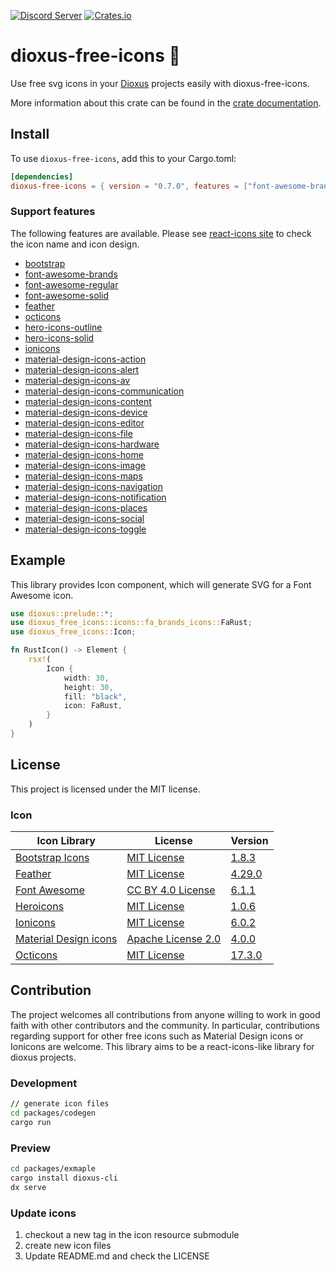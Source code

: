 [![Discord Server](https://img.shields.io/discord/899851952891002890.svg?logo=discord&style=flat-square)](https://discord.gg/sKJSVNSCDJ)
[![Crates.io](https://img.shields.io/crates/v/dioxus-free-icons)](https://crates.io/crates/dioxus-free-icons)

# dioxus-free-icons 🙂

Use free svg icons in your [Dioxus](https://dioxuslabs.com/) projects easily with dioxus-free-icons.

More information about this crate can be found in the [crate documentation](https://docs.rs/dioxus-free-icons/0.7.0/dioxus_free_icons/).

## Install

To use `dioxus-free-icons`, add this to your Cargo.toml:

```toml
[dependencies]
dioxus-free-icons = { version = "0.7.0", features = ["font-awesome-brands"] }
```

### Support features

The following features are available. Please see [react-icons site](https://react-icons.github.io/react-icons) to check the icon name and icon design. 

- [bootstrap](https://docs.rs/dioxus-free-icons/0.7.0/dioxus_free_icons/icons/bs_icons/index.html)
- [font-awesome-brands](https://docs.rs/dioxus-free-icons/0.7.0/dioxus_free_icons/icons/fa_brands_icons/index.html)
- [font-awesome-regular](https://docs.rs/dioxus-free-icons/0.7.0/dioxus_free_icons/icons/fa_regular_icons/index.html)
- [font-awesome-solid](https://docs.rs/dioxus-free-icons/0.7.0/dioxus_free_icons/icons/fa_solid_icons/index.html)
- [feather](https://docs.rs/dioxus-free-icons/0.7.0/dioxus_free_icons/icons/fi_icons/index.html)
- [octicons](https://docs.rs/dioxus-free-icons/0.7.0/dioxus_free_icons/icons/go_icons/index.html)
- [hero-icons-outline](https://docs.rs/dioxus-free-icons/0.7.0/dioxus_free_icons/icons/hi_outline_icons/index.html)
- [hero-icons-solid](https://docs.rs/dioxus-free-icons/0.7.0/dioxus_free_icons/icons/hi_solid_icons/index.html)
- [ionicons](https://docs.rs/dioxus-free-icons/0.7.0/dioxus_free_icons/icons/io_icons/index.html)
- [material-design-icons-action](https://docs.rs/dioxus-free-icons/0.7.0/dioxus_free_icons/icons/md_action_icons/index.html)
- [material-design-icons-alert](https://docs.rs/dioxus-free-icons/0.7.0/dioxus_free_icons/icons/md_alert_icons/index.html)
- [material-design-icons-av](https://docs.rs/dioxus-free-icons/0.7.0/dioxus_free_icons/icons/md_av_icons/index.html)
- [material-design-icons-communication](https://docs.rs/dioxus-free-icons/0.7.0/dioxus_free_icons/icons/md_communication_icons/index.html)
- [material-design-icons-content](https://docs.rs/dioxus-free-icons/0.7.0/dioxus_free_icons/icons/md_content_icons/index.html)
- [material-design-icons-device](https://docs.rs/dioxus-free-icons/0.7.0/dioxus_free_icons/icons/io_icons/index.html)
- [material-design-icons-editor](https://docs.rs/dioxus-free-icons/0.7.0/dioxus_free_icons/icons/md_editor_icons/index.html)
- [material-design-icons-file](https://docs.rs/dioxus-free-icons/0.7.0/dioxus_free_icons/icons/md_file_icons/index.html)
- [material-design-icons-hardware](https://docs.rs/dioxus-free-icons/0.7.0/dioxus_free_icons/icons/md_hardware_icons/index.html)
- [material-design-icons-home](https://docs.rs/dioxus-free-icons/0.7.0/dioxus_free_icons/icons/md_home_icons/index.html)
- [material-design-icons-image](https://docs.rs/dioxus-free-icons/0.7.0/dioxus_free_icons/icons/md_image_icons/index.html)
- [material-design-icons-maps](https://docs.rs/dioxus-free-icons/0.7.0/dioxus_free_icons/icons/md_maps_icons/index.html)
- [material-design-icons-navigation](https://docs.rs/dioxus-free-icons/0.7.0/dioxus_free_icons/icons/md_navigation_icons/index.html)
- [material-design-icons-notification](https://docs.rs/dioxus-free-icons/0.7.0/dioxus_free_icons/icons/md_notification_icons/index.html)
- [material-design-icons-places](https://docs.rs/dioxus-free-icons/0.7.0/dioxus_free_icons/icons/md_places_icons/index.html)
- [material-design-icons-social](https://docs.rs/dioxus-free-icons/0.7.0/dioxus_free_icons/icons/md_social_icons/index.html)
- [material-design-icons-toggle](https://docs.rs/dioxus-free-icons/0.7.0/dioxus_free_icons/icons/md_toggle_icons/index.html)

## Example

This library provides Icon component, which will generate SVG for a Font Awesome icon.

```rust
use dioxus::prelude::*;
use dioxus_free_icons::icons::fa_brands_icons::FaRust;
use dioxus_free_icons::Icon;

fn RustIcon() -> Element {
    rsx!(
        Icon {
            width: 30,
            height: 30,
            fill: "black",
            icon: FaRust,
        }
    )
}
```

## License

This project is licensed under the MIT license.

### Icon

Icon Library|License|Version
---|---|---
[Bootstrap Icons](https://icons.getbootstrap.com/)|[MIT License](https://github.com/twbs/icons/blob/main/LICENSE.md)| [1.8.3](https://github.com/twbs/icons/tree/v1.8.3)
[Feather](https://feathericons.com/)|[MIT License](https://github.com/feathericons/feather/blob/master/LICENSE)| [4.29.0](https://github.com/feathericons/feather/tree/v4.29.0)
[Font Awesome](https://fontawesome.com/)|[CC BY 4.0 License](https://creativecommons.org/licenses/by/4.0/)| [6.1.1](https://github.com/FortAwesome/Font-Awesome/tree/6.1.1)
[Heroicons](https://heroicons.com/)|[MIT License](https://github.com/tailwindlabs/heroicons/blob/master/LICENSE)| [1.0.6](https://github.com/tailwindlabs/heroicons/tree/v1.0.6)
[Ionicons](https://ionic.io/ionicons)|[MIT License](https://github.com/ionic-team/ionicons/blob/main/LICENSE)| [6.0.2](https://github.com/ionic-team/ionicons/tree/v6.0.2)
[Material Design icons](https://developers.google.com/fonts/docs/material_icons)|[Apache License 2.0](https://github.com/google/material-design-icons/blob/master/LICENSE)| [4.0.0](https://github.com/google/material-design-icons/tree/4.0.0)
[Octicons](https://primer.style/octicons/)|[MIT License](https://github.com/primer/octicons/blob/main/LICENSE)| [17.3.0](https://github.com/primer/octicons/tree/v17.3.0)

## Contribution

The project welcomes all contributions from anyone willing to work in good faith with other contributors and the community. 
In particular, contributions regarding support for other free icons such as Material Design icons or Ionicons are welcome. 
This library aims to be a react-icons-like library for dioxus projects.

### Development

```sh
// generate icon files
cd packages/codegen
cargo run
```

### Preview

```sh
cd packages/exmaple
cargo install dioxus-cli
dx serve
```

### Update icons

1. checkout a new tag in the icon resource submodule
2. create new icon files
3. Update README.md and check the LICENSE

